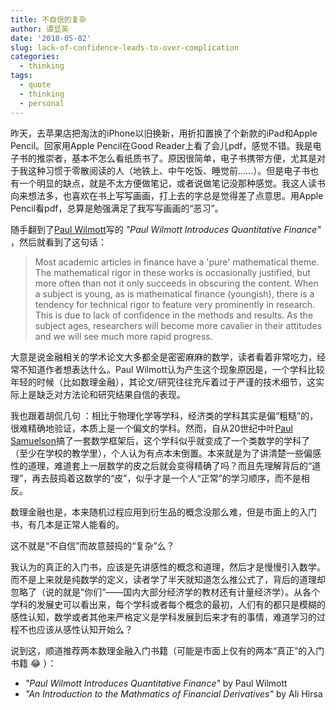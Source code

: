 ```yaml
---
title: 不自信的复杂
author: 谭显英
date: '2018-05-02'
slug: lack-of-confidence-leads-to-over-complication
categories:
  - thinking
tags:
  - quote
  - thinking
  - personal
---
```


昨天，去苹果店把淘汰的iPhone以旧换新，用折扣置换了个新款的iPad和Apple Pencil。回家用Apple Pencil在Good Reader上看了会儿pdf，感觉不错。我是电子书的推崇者，基本不怎么看纸质书了。原因很简单，电子书携带方便，尤其是对于我这种习惯于零散阅读的人（地铁上、中午吃饭、睡觉前……）。但是电子书也有一个明显的缺点，就是不太方便做笔记，或者说做笔记没那种感觉。我这人读书向来想法多，也喜欢在书上写写画画，打上去的字总是觉得差了点意思。用Apple Pencil看pdf，总算是勉强满足了我写写画画的“恶习”。

随手翻到了[Paul Wilmott](https://www.wilmott.com)写的 _"Paul Wilmott Introduces Quantitative Finance"_ ，然后就看到了这句话：

> Most academic articles in finance have a 'pure' mathematical theme. The mathematical rigor in these works is occasionally justified, but more often than not it only succeeds in obscuring the content. When a subject is young, as is mathematical finance (youngish), there is a tendency for technical rigor to feature very prominently in research. This is due to lack of confidence in the methods and results. As the subject ages, researchers will become more cavalier in their attitudes and we will see much more rapid progress. 


大意是说金融相关的学术论文大多都全是密密麻麻的数学，读者看着非常吃力，经常不知道作者想表达什么。Paul Wilmott认为产生这个现象原因是，一个学科比较年轻的时候（比如数理金融），其论文/研究往往充斥着过于严谨的技术细节，这实际上是缺乏对方法论和研究结果自信的表现。

我也跟着胡侃几句 ：相比于物理化学等学科，经济类的学科其实是偏“粗糙”的，很难精确地验证，本质上是一个偏文的学科。然而，自从20世纪中叶[Paul Samuelson](https://en.wikipedia.org/wiki/Paul_Samuelson)搞了一套数学框架后，这个学科似乎就变成了一个类数学的学科了（至少在学校的教学里），个人认为有点本末倒置。本来就是为了讲清楚一些偏感性的道理，难道套上一层数学的皮之后就会变得精确了吗？而且先理解背后的“道理”，再去鼓捣着这数学的“皮”，似乎才是一个人“正常”的学习顺序，而不是相反。

数理金融也是，本来随机过程应用到衍生品的概念没那么难，但是市面上的入门书，有几本是正常人能看的。

这不就是“不自信”而故意鼓捣的“复杂”么？

我认为的真正的入门书，应该是先讲感性的概念和道理，然后才是慢慢引入数学。而不是上来就是纯数学的定义，读者学了半天就知道怎么推公式了，背后的道理却忽略了（说的就是“你们”——国内大部分经济学的教材还有计量经济学）。从各个学科的发展史可以看出来，每个学科或者每个概念的最初，人们有的都只是模糊的感性认知，数学或者其他来严格定义是学科发展到后来才有的事情，难道学习的过程不也应该从感性认知开始么？

说到这，顺道推荐两本数理金融入门书籍（可能是市面上仅有的两本“真正”的入门书籍 :joy: ）：

- _"Paul Wilmott Introduces Quantitative Finance"_ by Paul Wilmott
- _"An Introduction to the Mathmatics of Financial Derivatives"_ by Ali Hirsa 
